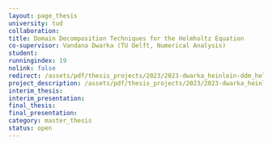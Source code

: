 ```yaml
---
layout: page_thesis
university: tud
collaboration:
title: Domain Decomposition Techniques for the Helmholtz Equation
co-supervisor: Vandana Dwarka (TU Delft, Numerical Analysis)
student:
runningindex: 19
nolink: false
redirect: /assets/pdf/thesis_projects/2023/2023-dwarka_heinlein-ddm_helmholtz/project_description.pdf
project_description: /assets/pdf/thesis_projects/2023/2023-dwarka_heinlein-ddm_helmholtz/project_description.pdf
interim_thesis:
interim_presentation:
final_thesis:
final_presentation:
category: master_thesis
status: open
---
```

